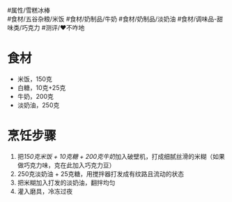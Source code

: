 #属性/雪糕冰棒  
#食材/五谷杂粮/米饭 #食材/奶制品/牛奶 #食材/奶制品/淡奶油 #食材/调味品-甜味类/巧克力 
#测评/❤️不咋地  

# 食材
- 米饭，150克
- 白糖，10克+25克
- 牛奶，200克
- 淡奶油，250克

# 烹饪步骤
1. 把*150克米饭 + 10克糖 + 200克牛奶*加入破壁机，打成细腻丝滑的米糊（如果做巧克力味，克在此加入巧克力豆）
2. 250克淡奶油 + 25克糖，用搅拌器打发成有纹路且流动的状态
3. 把米糊加入打发的淡奶油，翻拌均匀
4. 灌入磨具，冷冻过夜